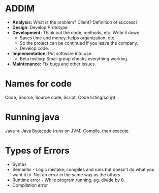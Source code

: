 
# ADDIM
* **Analysis:** What is the problem? Client? Definition of success?
* **Design:** Develop Prototype
* **Development:** Think out the code, methods, etc. Write it down.
    * Saves time and money, helps organization, etc.
    * So the project can be continued if you leave the company.
    * Develop code.
* **Implementation:** Put software into use.
    * Beta testing: Small group checks everything working.
* **Maintenance:** Fix bugs and other issues.

# Names for code
Code, Source, Source code, Script, Code listing/script

# Running java
Java => Java Bytecode (runs on JVM)
Compile, then execute.

# Types of Errors
* Syntax
* Semantic - Logic mistake; compiles and runs but doesn't do what you want it to. Not an error in the same way as the others.
* Runtime error - While program running, eg. divide by 0.
* Compilation error
